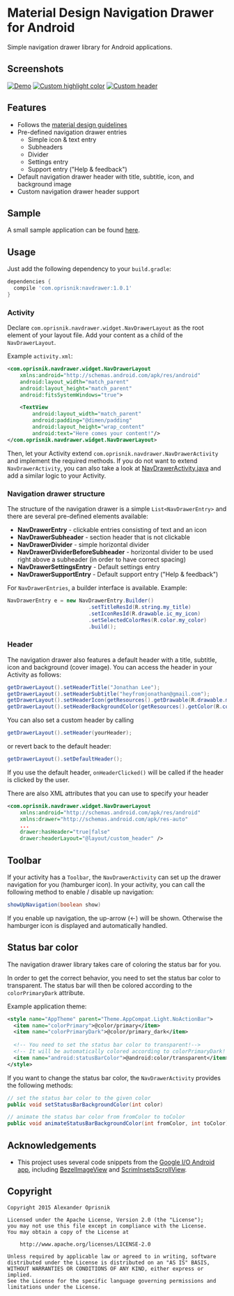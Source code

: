 # Material Design Navigation Drawer for Android

Simple navigation drawer library for Android applications.

## Screenshots

[![Demo](art/demo-small.png)](art/demo.png)
[![Custom highlight color](art/demo-custom-color-small.png)]((art/demo-custom-color.png))
[![Custom header](art/demo-custom-header-small.png)](art/demo-custom-header.png)


## Features

* Follows the [material design guidelines](http://www.google.com/design/spec/patterns/navigation-drawer.html)
* Pre-defined navigation drawer entries
  * Simple icon & text entry
  * Subheaders
  * Divider
  * Settings entry
  * Support entry ("Help & feedback")
* Default navigation drawer header with title, subtitle, icon, and background image
* Custom navigation drawer header support

## Sample

A small sample application can be found [here](sample).


## Usage

Just add the following dependency to your `build.gradle`:

```groovy
dependencies {
  compile 'com.oprisnik:navdrawer:1.0.1'
}
```

### Activity

Declare `com.oprisnik.navdrawer.widget.NavDrawerLayout` as the root element of your layout file.
Add your content as a child of the `NavDrawerLayout`.

Example `activity.xml`:

```xml
<com.oprisnik.navdrawer.widget.NavDrawerLayout
    xmlns:android="http://schemas.android.com/apk/res/android"
    android:layout_width="match_parent"
    android:layout_height="match_parent"
    android:fitsSystemWindows="true">

    <TextView
        android:layout_width="match_parent"
        android:padding="@dimen/padding"
        android:layout_height="wrap_content"
        android:text="Here comes your content!"/>
</com.oprisnik.navdrawer.widget.NavDrawerLayout>
```

Then, let your Activity extend `com.oprisnik.navdrawer.NavDrawerActivity` and implement the required methods.
If you do not want to extend `NavDrawerActivity`, you can also take a look at [NavDrawerActivity.java](navdrawer/src/main/java/com/oprisnik/navdrawer/NavDrawerActivity.java) and add a similar logic to your Activity.

### Navigation drawer structure

The structure of the navigation drawer is a simple `List<NavDrawerEntry>` and there are several
pre-defined elements available:

* __NavDrawerEntry__ - clickable entries consisting of text and an icon
* __NavDrawerSubheader__ - section header that is not clickable
* __NavDrawerDivider__ - simple horizontal divider
* __NavDrawerDividerBeforeSubheader__ - horizontal divider to be used right above a subheader (in order to have correct spacing)
* __NavDrawerSettingsEntry__ - Default settings entry
* __NavDrawerSupportEntry__ - Default support entry ("Help & feedback")

For `NavDrawerEntries`, a builder interface is available. Example:

```java
NavDrawerEntry e = new NavDrawerEntry.Builder()
                          .setTitleResId(R.string.my_title)
                          .setIconResId(R.drawable.ic_my_icon)
                          .setSelectedColorRes(R.color.my_color)
                          .build();
```

### Header

The navigation drawer also features a default header with a title, subtitle, icon and background (cover image).
You can access the header in your Activity as follows:

```java
getDrawerLayout().setHeaderTitle("Jonathan Lee");
getDrawerLayout().setHeaderSubtitle("heyfromjonathan@gmail.com");
getDrawerLayout().setHeaderIcon(getResources().getDrawable(R.drawable.my_image));
getDrawerLayout().setHeaderBackgroundColor(getResources().getColor(R.color.my_color));
```

You can also set a custom header by calling


```java
getDrawerLayout().setHeader(yourHeader);
```

or revert back to the default header:

```java
getDrawerLayout().setDefaultHeader();
```

If you use the default header, `onHeaderClicked()` will be called if the header is clicked by the user.

There are also XML attributes that you can use to specify your header

```xml
<com.oprisnik.navdrawer.widget.NavDrawerLayout
    xmlns:android="http://schemas.android.com/apk/res/android"
    xmlns:drawer="http://schemas.android.com/apk/res-auto"
    ...
    drawer:hasHeader="true|false"
    drawer:headerLayout="@layout/custom_header" />
```

## Toolbar

If your activity has a `Toolbar`, the `NavDrawerActivity` can set up the drawer navigation for you (hamburger icon).
In your activity, you can call the following method to enable / disable up navigation:

```java
showUpNavigation(boolean show)
```

If you enable up navigation, the up-arrow (<-) will be shown.
Otherwise the hamburger icon is displayed and automatically handled.

## Status bar color

The navigation drawer library takes care of coloring the status bar for you.

In order to get the correct behavior, you need to set the status bar color to transparent.
The status bar will then be colored according to the `colorPrimaryDark` attribute.

Example application theme:

```xml
<style name="AppTheme" parent="Theme.AppCompat.Light.NoActionBar">
  <item name="colorPrimary">@color/primary</item>
  <item name="colorPrimaryDark">@color/primary_dark</item>
  
  <!-- You need to set the status bar color to transparent!-->
  <!-- It will be automatically colored according to colorPrimaryDark! -->
  <item name="android:statusBarColor">@android:color/transparent</item>
</style>
```

If you want to change the status bar color, the `NavDrawerActivity` provides the following methods:

```java
// set the status bar color to the given color
public void setStatusBarBackgroundColor(int color)

// animate the status bar color from fromColor to toColor
public void animateStatusBarBackgroundColor(int fromColor, int toColor)
```

## Acknowledgements

* This project uses several code snippets from the [Google I/O Android app](https://github.com/google/iosched), including [BezelImageView](navdrawer/src/main/java/google/samples/apps/iosched/ui/widget/BezelImageView.java) and [ScrimInsetsScrollView](navdrawer/src/main/java/google/samples/apps/iosched/ui/widget/ScrimInsetsScrollView.java).

## Copyright


    Copyright 2015 Alexander Oprisnik

    Licensed under the Apache License, Version 2.0 (the "License");
    you may not use this file except in compliance with the License.
    You may obtain a copy of the License at

        http://www.apache.org/licenses/LICENSE-2.0

    Unless required by applicable law or agreed to in writing, software
    distributed under the License is distributed on an "AS IS" BASIS,
    WITHOUT WARRANTIES OR CONDITIONS OF ANY KIND, either express or implied.
    See the License for the specific language governing permissions and
    limitations under the License.
